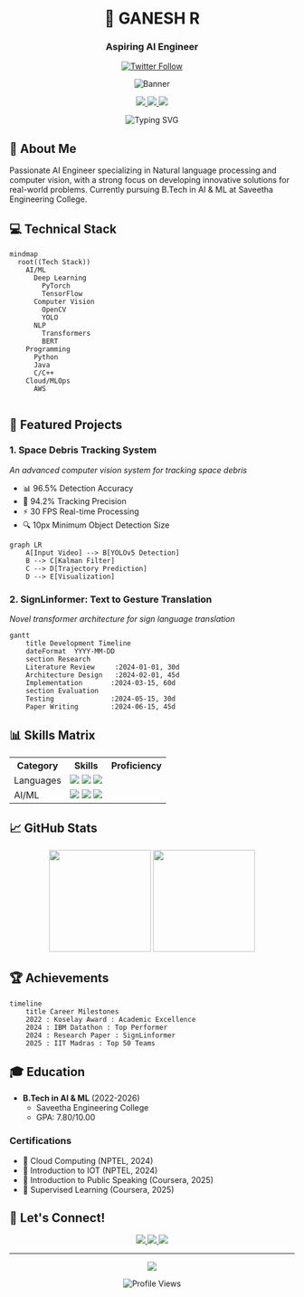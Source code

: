 <div align="center">



# 🚀 GANESH R
### Aspiring AI Engineer


[![Twitter Follow](https://img.shields.io/twitter/follow/ganesh_360?style=social)](https://twitter.com/ganesh_360)

![Banner](https://capsule-render.vercel.app/api?type=waving&color=gradient&height=230&section=header&text=Aspiring%20AI%20Engineer&fontSize=70&fontColor=FFFFFF&animation=fadeIn&fontAlignY=40&desc=Innovating%20with%20Intelligence&descAlignY=65&descAlign=50)


<p>
  <a href="mailto:ganeshravi360@gmail.com">
    <img src="https://img.shields.io/badge/Email-Contact-red?style=for-the-badge&logo=gmail&logoColor=white"/>
  </a>
  <a href="https://www.linkedin.com/in/ganesha-ravi19">
    <img src="https://img.shields.io/badge/LinkedIn-Connect-blue?style=for-the-badge&logo=linkedin&logoColor=white"/>
  </a>
 <a href="https://ragu-123.github.io/portfolio/">
  <img src="https://img.shields.io/badge/Portfolio-Visit-blue?style=for-the-badge&logo=google-chrome&logoColor=white"/>
</a>
</p>

<p align="center">
  <img src="https://readme-typing-svg.herokuapp.com?font=Fira+Code&pause=1000&color=2196F3&center=true&vCenter=true&width=435&lines=AI+Engineer;Machine+Learning+Researcher;Flutter+Developer;Deep+Learning+Enthusiast" alt="Typing SVG" />
</p>

</div>

## 🎯 About Me
Passionate AI Engineer specializing in Natural language processing and computer vision, with a strong focus on developing innovative solutions for real-world problems. Currently pursuing B.Tech in AI & ML at Saveetha Engineering College.

## 💻 Technical Stack

```mermaid
mindmap
  root((Tech Stack))
    AI/ML
      Deep Learning
        PyTorch
        TensorFlow
      Computer Vision
        OpenCV
        YOLO
      NLP
        Transformers
        BERT
    Programming
      Python
      Java
      C/C++
    Cloud/MLOps
      AWS
      
```

## 🚀 Featured Projects

### 1. Space Debris Tracking System
*An advanced computer vision system for tracking space debris*

- 📊 96.5% Detection Accuracy
- 🎯 94.2% Tracking Precision
- ⚡ 30 FPS Real-time Processing
- 🔍 10px Minimum Object Detection Size

```mermaid
graph LR
    A[Input Video] --> B[YOLOv5 Detection]
    B --> C[Kalman Filter]
    C --> D[Trajectory Prediction]
    D --> E[Visualization]
```

### 2. SignLinformer: Text to Gesture Translation
*Novel transformer architecture for sign language translation*

```mermaid
gantt
    title Development Timeline
    dateFormat  YYYY-MM-DD
    section Research
    Literature Review     :2024-01-01, 30d
    Architecture Design   :2024-02-01, 45d
    Implementation       :2024-03-15, 60d
    section Evaluation
    Testing              :2024-05-15, 30d
    Paper Writing        :2024-06-15, 45d
```

## 📊 Skills Matrix

<table>
  <tr>
    <th>Category</th>
    <th>Skills</th>
    <th>Proficiency</th>
  </tr>
  <tr>
    <td>Languages</td>
    <td>
      <img src="https://img.shields.io/badge/Python-★★★★★-yellow?style=flat-square&logo=python&logoColor=white">
      <img src="https://img.shields.io/badge/Java-★★★★☆-orange?style=flat-square&logo=java&logoColor=white">
      <img src="https://img.shields.io/badge/C++-★★★☆☆-blue?style=flat-square&logo=cplusplus&logoColor=white">
    </td>
    <td>
      <div class="progress">
        <div class="progress-bar" style="width: 90%; background: linear-gradient(to right, #4CAF50, #2196F3);"></div>
      </div>
    </td>
  </tr>
  <tr>
    <td>AI/ML</td>
    <td>
      <img src="https://img.shields.io/badge/PyTorch-★★★★★-red?style=flat-square&logo=pytorch&logoColor=white">
      <img src="https://img.shields.io/badge/TensorFlow-★★★★☆-orange?style=flat-square&logo=tensorflow&logoColor=white">
      <img src="https://img.shields.io/badge/OpenCV-★★★★☆-green?style=flat-square&logo=opencv&logoColor=white">
    </td>
    <td>
      <div class="progress">
        <div class="progress-bar" style="width: 95%; background: linear-gradient(to right, #F44336, #2196F3);"></div>
      </div>
    </td>
  </tr>
</table>

## 📈 GitHub Stats

<div align="center">
  <img height="180em" src="https://github-readme-stats.vercel.app/api?username=ganesha360&show_icons=true&theme=radical&include_all_commits=true&count_private=true"/>
  <img height="180em" src="https://github-readme-stats.vercel.app/api/top-langs/?username=ganesha360&layout=compact&langs_count=8&theme=radical"/>
</div>

## 🏆 Achievements

```mermaid
timeline
    title Career Milestones
    2022 : Koselay Award : Academic Excellence
    2024 : IBM Datathon : Top Performer
    2024 : Research Paper : SignLinformer
    2025 : IIT Madras : Top 50 Teams
```

## 🎓 Education

- **B.Tech in AI & ML** (2022-2026)
  - Saveetha Engineering College
  - GPA: 7.80/10.00

### Certifications
- 🏅 Cloud Computing (NPTEL, 2024)
- 🏅 Introduction to IOT (NPTEL, 2024)
- 🏅 Introduction to Public Speaking (Coursera, 2025)
- 🏅 Supervised Learning (Coursera, 2025)


## 🤝 Let's Connect!

<div align="center">
  <a href="https://calendly.com/ragunath">
    <img src="https://img.shields.io/badge/Schedule_Meeting-4285F4?style=for-the-badge&logo=google-calendar&logoColor=white"/>
  </a>
  <a href="www.linkedin.com/in/ragunath-r-a2a580247">
    <img src="https://img.shields.io/badge/Connect_on_LinkedIn-0077B5?style=for-the-badge&logo=linkedin&logoColor=white"/>
  </a>
  <a href="mailto:ragunathravi73@gmail.com">
    <img src="https://img.shields.io/badge/Send_Email-D14836?style=for-the-badge&logo=gmail&logoColor=white"/>
  </a>
</div>

---

<div align="center">
  <img src="https://capsule-render.vercel.app/api?type=waving&color=gradient&height=100&section=footer"/>
  
  ![Profile Views](https://hits.seeyoufarm.com/api/count/incr/badge.svg?url=https%3A%2F%2Fgithub.com%2Fganesh&count_bg=%2379C83D&title_bg=%23555555&icon=&icon_color=%23E7E7E7&title=Profile+Views&edge_flat=false)
</div>
